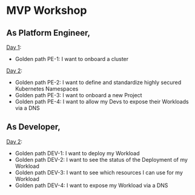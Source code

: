 # MVP Workshop

## As Platform Engineer,

[Day 1](day1.md):
- Golden path PE-1: I want to onboard a cluster 

[Day 2](day2-pe.md):
- Golden path PE-2: I want to define and standardize highly secured Kubernetes Namespaces
- Golden path PE-3: I want to onboard a new Project
- Golden path PE-4: I want to allow my Devs to expose their Workloads via a DNS

## As Developer,

[Day 2](day2-dev.md):
- Golden path DEV-1: I want to deploy my Workload
- Golden path DEV-2: I want to see the status of the Deployment of my Workload
- Golden path DEV-3: I want to see which resources I can use for my Workload
- Golden path DEV-4: I want to expose my Workload via a DNS